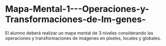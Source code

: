 # Mapa-Mental-1---Operaciones-y-Transformaciones-de-Im-genes-
El alumno deberá realizar un mapa mental de 3 niveles considerando las operaciones y transformaciones de imágenes en pixeles, locales y globales.

